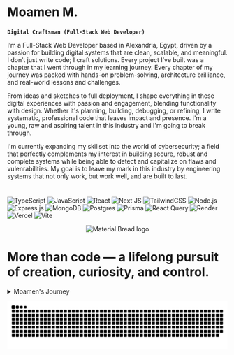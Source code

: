# Moamen M.

**`Digital Craftsman (Full-Stack Web Developer)`**

I’m a Full-Stack Web Developer based in Alexandria, Egypt, driven by a passion for building digital systems that are clean, scalable, and meaningful. I don’t just write code; I craft solutions. Every project I’ve built was a chapter that I went through in my learning journey. Every chapter of my journey was packed with hands-on problem-solving, architecture brilliance, and real-world lessons and challenges.

From ideas and sketches to full deployment, I shape everything in these digital experiences with passion and engagement, blending functionality with design. Whether it's planning, building, debugging, or refining, I write systematic, professional code that leaves impact and presence. I'm a young, raw and aspiring talent in this industry and I'm going to break through. 

I'm currently expanding my skillset into the world of cybersecurity; a field that perfectly complements my interest in building secure, robust and complete systems while being able to detect and capitalize on flaws and vulenrabilities. My goal is to leave my mark in this industry by engineering systems that not only work, but work well, and are built to last.

#
![TypeScript](https://img.shields.io/badge/typescript-%23007ACC.svg?style=for-the-badge&logo=typescript&logoColor=white) ![JavaScript](https://img.shields.io/badge/javascript-%23323330.svg?style=for-the-badge&logo=javascript&logoColor=%23F7DF1E) ![React](https://img.shields.io/badge/react-%2320232a.svg?style=for-the-badge&logo=react&logoColor=%2361DAFB) ![Next JS](https://img.shields.io/badge/Next-black?style=for-the-badge&logo=next.js&logoColor=white) ![TailwindCSS](https://img.shields.io/badge/TailwindCSS-06B6D4?style=for-the-badge&logo=tailwindcss&logoColor=white) ![Node.js](https://img.shields.io/badge/Node.js-339933?style=for-the-badge&logo=nodedotjs&logoColor=white) ![Express.js](https://img.shields.io/badge/express.js-%23404d59.svg?style=for-the-badge&logo=express&logoColor=%2361DAFB)   ![MongoDB](https://img.shields.io/badge/MongoDB-%234ea94b.svg?style=for-the-badge&logo=mongodb&logoColor=white) ![Postgres](https://img.shields.io/badge/postgres-%23316192.svg?style=for-the-badge&logo=postgresql&logoColor=white)  ![Prisma](https://img.shields.io/badge/Prisma-3982CE?style=for-the-badge&logo=Prisma&logoColor=white) ![React Query](https://img.shields.io/badge/-React%20Query-FF4154?style=for-the-badge&logo=react%20query&logoColor=white) ![Render](https://img.shields.io/badge/Render-%46E3B7.svg?style=for-the-badge&logo=render&logoColor=white) ![Vercel](https://img.shields.io/badge/vercel-%23000000.svg?style=for-the-badge&logo=vercel&logoColor=white) ![Vite](https://img.shields.io/badge/vite-%23646CFF.svg?style=for-the-badge&logo=vite&logoColor=white)

<p align="center">
  <img width="300" src="https://github.com/user-attachments/assets/0e7c3bfa-d166-48fb-96d4-f6edaae1d1c2" alt="Material Bread logo">
</p>

# More than code — a lifelong pursuit of creation, curiosity, and control.
<details>
  <summary>Moamen's Journey</summary>
  
From the streets of Alexandria, Moamen grew up with a passion for Technology.

From the young age of six, Moamen started exploring computers and had always found himself fascinated by these sophisticated, magical machines.

As Moamen grew up, he started digging deeper into the parts and architecture of a computer and putting together his own computers. But with the curiosity that he had, Moamen wanted to know more. He wanted to know more about how systems worked, how the internet breathed, and how code could create something out of nothing. That spark never faded.

Growing older to the start of my teenage years, I found myself diving deeper and attending development courses where I was often the youngest in the room. While others were impressed by my curiosity and skills for my age, I saw it as just the beginning. I knew this wasn't about being ahead; it was about staying obsessed. I had a thing for this field; it was talent. And talent is an alternative word for obsession. It wasn't in my genes, I was simply fascinated.

Now, I build real-world full-stack applications and platforms that aid the community and solve problems. Each project is a baby step towards a bigger goal and wider vision of gaining a grip on technology and crafting his own presence in this alternate universe.

Moamen is focused on Full-Stack Web Development but with his amazing time management skills he is slowly but surely getting into a field that has long fascinated him. From being a white hat hacker that helps organizations and detects flaws to being a full cybersecurity system engineer was a power Moamen had always hoped to attain. that excites me. It's not just about writing code that works; it's about building systems that last, and systems that are safe.

With roots in Mechatronics and Robotics, and branches extending into Web Development and Cybersecurity, I’m not just chasing careers. I’m building my own ecosystem — a world I can both create and control.

If you’re looking to work with someone who treats this industry as more than a job, someone who sees tech as a craft, a cause, and a calling; Then I’d love to connect.
</details>

![snake gif](https://github.com/moamenzz/moamenzz/blob/output/github-snake-dark.svg)
